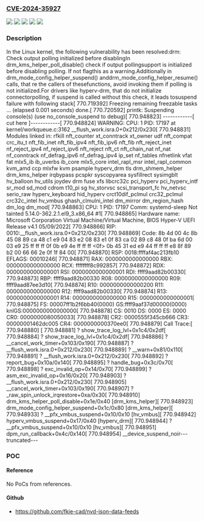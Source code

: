 ### [CVE-2024-35927](https://cve.mitre.org/cgi-bin/cvename.cgi?name=CVE-2024-35927)
![](https://img.shields.io/static/v1?label=Product&message=Linux&color=blue)
![](https://img.shields.io/static/v1?label=Version&message=&color=brightgreen)
![](https://img.shields.io/static/v1?label=Version&message=6.3%20&color=brightgreen)
![](https://img.shields.io/static/v1?label=Version&message=78b991ccfa64a438e2d8c2997d22d55621ab277d%20&color=brightgreen)
![](https://img.shields.io/static/v1?label=Vulnerability&message=n%2Fa&color=blue)

### Description

In the Linux kernel, the following vulnerability has been resolved:drm: Check output polling initialized before disablingIn drm_kms_helper_poll_disable() check if output pollingsupport is initialized before disabling polling. If not flagthis as a warning.Additionally in drm_mode_config_helper_suspend() anddrm_mode_config_helper_resume() calls, that re the callers of thesefunctions, avoid invoking them if polling is not initialized.For drivers like hyperv-drm, that do not initialize connectorpolling, if suspend is called without this check, it leads tosuspend failure with following stack[  770.719392] Freezing remaining freezable tasks ... (elapsed 0.001 seconds) done.[  770.720592] printk: Suspending console(s) (use no_console_suspend to debug)[  770.948823] ------------[ cut here ]------------[  770.948824] WARNING: CPU: 1 PID: 17197 at kernel/workqueue.c:3162 __flush_work.isra.0+0x212/0x230[  770.948831] Modules linked in: rfkill nft_counter xt_conntrack xt_owner udf nft_compat crc_itu_t nft_fib_inet nft_fib_ipv4 nft_fib_ipv6 nft_fib nft_reject_inet nf_reject_ipv4 nf_reject_ipv6 nft_reject nft_ct nft_chain_nat nf_nat nf_conntrack nf_defrag_ipv6 nf_defrag_ipv4 ip_set nf_tables nfnetlink vfat fat mlx5_ib ib_uverbs ib_core mlx5_core intel_rapl_msr intel_rapl_common kvm_amd ccp mlxfw kvm psample hyperv_drm tls drm_shmem_helper drm_kms_helper irqbypass pcspkr syscopyarea sysfillrect sysimgblt hv_balloon hv_utils joydev drm fuse xfs libcrc32c pci_hyperv pci_hyperv_intf sr_mod sd_mod cdrom t10_pi sg hv_storvsc scsi_transport_fc hv_netvsc serio_raw hyperv_keyboard hid_hyperv crct10dif_pclmul crc32_pclmul crc32c_intel hv_vmbus ghash_clmulni_intel dm_mirror dm_region_hash dm_log dm_mod[  770.948863] CPU: 1 PID: 17197 Comm: systemd-sleep Not tainted 5.14.0-362.2.1.el9_3.x86_64 #1[  770.948865] Hardware name: Microsoft Corporation Virtual Machine/Virtual Machine, BIOS Hyper-V UEFI Release v4.1 05/09/2022[  770.948866] RIP: 0010:__flush_work.isra.0+0x212/0x230[  770.948869] Code: 8b 4d 00 4c 8b 45 08 89 ca 48 c1 e9 04 83 e2 08 83 e1 0f 83 ca 02 89 c8 48 0f ba 6d 00 03 e9 25 ff ff ff 0f 0b e9 4e ff ff ff <0f> 0b 45 31 ed e9 44 ff ff ff e8 8f 89 b2 00 66 66 2e 0f 1f 84 00[  770.948870] RSP: 0018:ffffaf4ac213fb10 EFLAGS: 00010246[  770.948871] RAX: 0000000000000000 RBX: 0000000000000000 RCX: ffffffff8c992857[  770.948872] RDX: 0000000000000001 RSI: 0000000000000001 RDI: ffff9aad82b00330[  770.948873] RBP: ffff9aad82b00330 R08: 0000000000000000 R09: ffff9aad87ee3d10[  770.948874] R10: 0000000000000200 R11: 0000000000000000 R12: ffff9aad82b00330[  770.948874] R13: 0000000000000001 R14: 0000000000000000 R15: 0000000000000001[  770.948875] FS:  00007ff1b2f6bb40(0000) GS:ffff9aaf37d00000(0000) knlGS:0000000000000000[  770.948878] CS:  0010 DS: 0000 ES: 0000 CR0: 0000000080050033[  770.948878] CR2: 0000555f345cb666 CR3: 00000001462dc005 CR4: 0000000000370ee0[  770.948879] Call Trace:[  770.948880]  <TASK>[  770.948881]  ? show_trace_log_lvl+0x1c4/0x2df[  770.948884]  ? show_trace_log_lvl+0x1c4/0x2df[  770.948886]  ? __cancel_work_timer+0x103/0x190[  770.948887]  ? __flush_work.isra.0+0x212/0x230[  770.948889]  ? __warn+0x81/0x110[  770.948891]  ? __flush_work.isra.0+0x212/0x230[  770.948892]  ? report_bug+0x10a/0x140[  770.948895]  ? handle_bug+0x3c/0x70[  770.948898]  ? exc_invalid_op+0x14/0x70[  770.948899]  ? asm_exc_invalid_op+0x16/0x20[  770.948903]  ? __flush_work.isra.0+0x212/0x230[  770.948905]  __cancel_work_timer+0x103/0x190[  770.948907]  ? _raw_spin_unlock_irqrestore+0xa/0x30[  770.948910]  drm_kms_helper_poll_disable+0x1e/0x40 [drm_kms_helper][  770.948923]  drm_mode_config_helper_suspend+0x1c/0x80 [drm_kms_helper][  770.948933]  ? __pfx_vmbus_suspend+0x10/0x10 [hv_vmbus][  770.948942]  hyperv_vmbus_suspend+0x17/0x40 [hyperv_drm][  770.948944]  ? __pfx_vmbus_suspend+0x10/0x10 [hv_vmbus][  770.948951]  dpm_run_callback+0x4c/0x140[  770.948954]  __device_suspend_noir---truncated---

### POC

#### Reference
No PoCs from references.

#### Github
- https://github.com/fkie-cad/nvd-json-data-feeds

